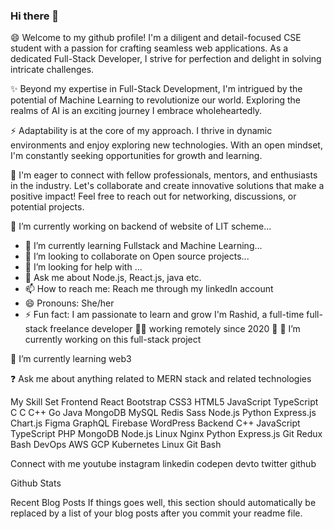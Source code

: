 ### Hi there 👋

<!--
**IramAbid/IramAbid** is a ✨ _special_ ✨ repository because its `README.md` (this file) appears on your GitHub profile.

Here are some ideas to get you started:

- 🔭 I’m currently working on ...
- 🌱 I’m currently learning ...
- 👯 I’m looking to collaborate on ...
- 🤔 I’m looking for help with ...
- 💬 Ask me about ...
- 📫 How to reach me: ...
- 😄 Pronouns: ...
- ⚡ Fun fact: ...
-->
😄 Welcome to my github profile! I'm a diligent and detail-focused CSE student with a passion for crafting seamless web applications. As a dedicated Full-Stack Developer, I strive for perfection and delight in solving 
    intricate challenges.

✨ Beyond my expertise in Full-Stack Development, I'm intrigued by the potential of Machine Learning to revolutionize our world. Exploring the realms of AI is an exciting journey I embrace wholeheartedly.

⚡ Adaptability is at the core of my approach. I thrive in dynamic environments and enjoy exploring new technologies. With an open mindset, I'm constantly seeking opportunities for growth and learning.

💬 I'm eager to connect with fellow professionals, mentors, and enthusiasts in the industry. Let's collaborate and create innovative solutions that make a positive impact! Feel free to reach out for networking, 
   discussions, or potential projects.

  🔭 I’m currently working on backend of website of LIT scheme...
- 🌱 I’m currently learning Fullstack and Machine Learning...
- 👯 I’m looking to collaborate on Open source projects...
- 🤔 I’m looking for help with ...
- 💬 Ask me about Node.js, React.js, java etc.
- 📫 How to reach me: Reach me through my linkedIn account
- 😄 Pronouns: She/her
- ⚡ Fun fact: I am passionate to learn and grow
I'm Rashid, a full-time full-stack freelance developer 👨‍💻 working remotely since 2020 🚀
🔭 I’m currently working on this full-stack project

🌱 I’m currently learning web3

❓ Ask me about anything related to MERN stack and related technologies


My Skill Set
Frontend
React Bootstrap CSS3 HTML5 JavaScript TypeScript C C C++ Go Java MongoDB MySQL Redis Sass Node.js Python Express.js Chart.js Figma GraphQL Firebase WordPress
Backend
C++ JavaScript TypeScript PHP MongoDB Node.js Linux Nginx Python Express.js Git Redux Bash
DevOps
AWS GCP Kubernetes Linux Git Bash

Connect with me
youtube instagram linkedin codepen devto twitter github

Github Stats


Recent Blog Posts
If things goes well, this section should automatically be replaced by a list of your blog posts after you commit your readme file.





